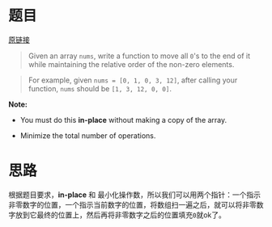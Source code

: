# 题目

[原链接](https://leetcode.com/problems/move-zeroes/)

> Given an array `nums`, write a function to move all `0`'s to the end of it while maintaining the relative order of the non-zero elements.

> For example, given `nums = [0, 1, 0, 3, 12]`, after calling your function, `nums` should be `[1, 3, 12, 0, 0]`.

**Note:**
 
 * You must do this **in-place** without making a copy of the array.

 * Minimize the total number of operations.

# 思路

根据题目要求，**in-place** 和 最小化操作数，所以我们可以用两个指针：一个指示非零数字的位置，一个指示当前数字的位置，将数组扫一遍之后，就可以将非零数字放到它最终的位置上，然后再将非零数字之后的位置填充`0`就ok了。


